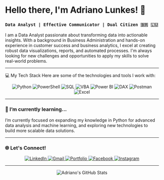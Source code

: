 # Hello there, I'm Adriano Lunkes! 👋

### `Data Analyst | Effective Communicator | Dual Citizen 🇧🇷 🇱🇺`

I am a Data Analyst passionate about transforming data into actionable insights. With a background in Business Administration and hands-on experience in customer success and business analytics, I excel at creating robust data visualizations, reports, and automated processes. I'm always looking for new challenges and opportunities to apply my skills to solve real-world problems.

---

💻 My Tech Stack
Here are some of the technologies and tools I work with:

<p align="center">
  <img src="https://img.shields.io/badge/-3776AB?style=for-the-badge&logo=python&logoColor=white" alt="Python" />
  <img src="https://img.shields.io/badge/-5391FE?style=for-the-badge&logo=powershell&logoColor=white" alt="PowerShell" />
  <img src="https://img.shields.io/badge/-4479A1?style=for-the-badge&logo=sqlite&logoColor=white" alt="SQL" />
  <img src="https://img.shields.io/badge/-003366?style=for-the-badge&logo=microsoft-excel&logoColor=white" alt="VBA" />
  <img src="https://img.shields.io/badge/-F2C811?style=for-the-badge&logo=power-bi&logoColor=black" alt="Power BI" />
  <img src="https://img.shields.io/badge/-235791?style=for-the-badge&logo=power-bi&logoColor=white" alt="DAX" />
  <img src="https://img.shields.io/badge/-FF6C37?style=for-the-badge&logo=postman&logoColor=white" alt="Postman" />
  <img src="https://img.shields.io/badge/-217346?style=for-the-badge&logo=microsoft-excel&logoColor=white" alt="Excel" />
</p>

---

### 🌱 I’m currently learning...

I’m currently focused on expanding my knowledge in Python for advanced data analysis and machine learning, and exploring new technologies to build more scalable data solutions.

---

### 🌐 Let's Connect!

<p align="center">
  <a href="https://www.linkedin.com/in/adriano-lunkes-b23b531b7" target="_blank">
    <img src="https://img.shields.io/badge/LinkedIn-0077B5?style=for-the-badge&logo=linkedin&logoColor=white" alt="LinkedIn" />
  </a>
  <a href="mailto:adrilunkes@hotmail.com">
    <img src="https://img.shields.io/badge/Gmail-D14836?style=for-the-badge&logo=gmail&logoColor=white" alt="Gmail" />
  </a>
  <a href="https://linktr.ee/adrianolunkes" target="_blank">
    <img src="https://img.shields.io/badge/Portfolio-000000?style=for-the-badge&logo=about.me&logoColor=white" alt="Portfolio" />
  </a>
  <a href="https://www.facebook.com/adriano.lunkes.79/" target="_blank">
    <img src="https://img.shields.io/badge/Facebook-1877F2?style=for-the-badge&logo=facebook&logoColor=white" alt="Facebook" />
  </a>
  <a href="https://www.instagram.com/adrilunkes21/" target="_blank">
    <img src="https://img.shields.io/badge/Instagram-E4405F?style=for-the-badge&logo=instagram&logoColor=white" alt="Instagram" />
  </a>
</p>

---

<div align="center">
  <img src="https://github-readme-stats.vercel.app/api?username=AdrianoLunkes&show_icons=true&theme=radical" alt="Adriano's GitHub Stats" />
</div>
